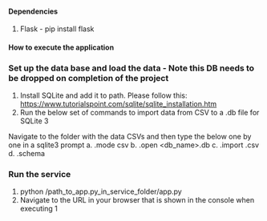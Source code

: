 #### Dependencies
1. Flask - pip install flask



#### How to execute the application

### Set up the data base and load the data - Note this DB needs to be dropped on completion of the project
1. Install SQLite and add it to path. Please follow this: https://www.tutorialspoint.com/sqlite/sqlite_installation.htm
2. Run the below set of commands to import data from CSV to a .db file for SQLite 3

Navigate to the folder with the data CSVs and then type the below one by one in a sqlite3 prompt
a. .mode csv
b. .open <db_name>.db
c. .import <file>.csv <file>
d. .schema <file>

### Run the service 

1. python /path_to_app.py_in_service_folder/app.py
2. Navigate to the URL in your browser that is shown in the console when executing 1